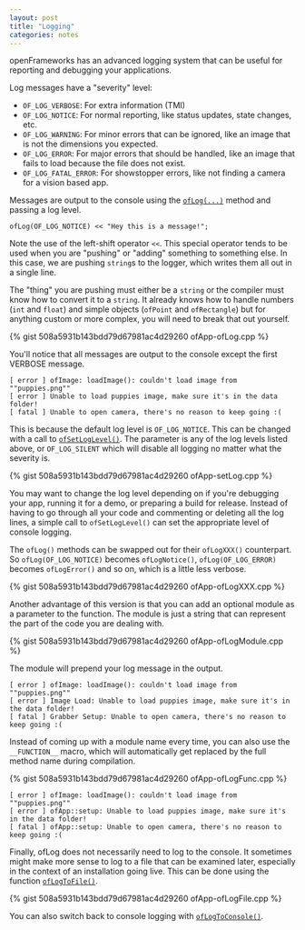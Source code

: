```yaml
---
layout: post
title: "Logging"
categories: notes
---
```


openFrameworks has an advanced logging system that can be useful for reporting and debugging your applications.

Log messages have a "severity" level:
* `OF_LOG_VERBOSE`: For extra information (TMI)
* `OF_LOG_NOTICE`: For normal reporting, like status updates, state changes, etc.
* `OF_LOG_WARNING`: For minor errors that can be ignored, like an image that is not the dimensions you expected.
* `OF_LOG_ERROR`: For major errors that should be handled, like an image that fails to load because the file does not exist.
* `OF_LOG_FATAL_ERROR`: For showstopper errors, like not finding a camera for a vision based app.

Messages are output to the console using the [`ofLog(...)`](https://openframeworks.cc/documentation/utils/ofLog/#show_ofLog) method and passing a log level.

```
ofLog(OF_LOG_NOTICE) << "Hey this is a message!";
```

Note the use of the left-shift operator `<<`. This special operator tends to be used when you are "pushing" or "adding" something to something else. In this case, we are pushing `string`s to the logger, which writes them all out in a single line.

The "thing" you are pushing must either be a `string` or the compiler must know how to convert it to a `string`. It already knows how to handle numbers (`int` and `float`) and simple objects (`ofPoint` and `ofRectangle`) but for anything custom or more complex, you will need to break that out yourself.

{% gist 508a5931b143bdd79d67981ac4d29260 ofApp-ofLog.cpp %}

You'll notice that all messages are output to the console except the first VERBOSE message. 

```
[ error ] ofImage: loadImage(): couldn't load image from ""puppies.png""
[ error ] Unable to load puppies image, make sure it's in the data folder!
[ fatal ] Unable to open camera, there's no reason to keep going :(
```

This is because the default log level is `OF_LOG_NOTICE`. This can be changed with a call to [`ofSetLogLevel()`](https://openframeworks.cc/documentation/utils/ofLog/#show_ofSetLogLevel). The parameter is any of the log levels listed above, or `OF_LOG_SILENT` which will disable all logging no matter what the severity is.

{% gist 508a5931b143bdd79d67981ac4d29260 ofApp-setLog.cpp %}

You may want to change the log level depending on if you're debugging your app, running it for a demo, or preparing a build for release. Instead of having to go through all your code and commenting or deleting all the log lines, a simple call to `ofSetLogLevel()` can set the appropriate level of console logging.

The `ofLog()` methods can be swapped out for their `ofLogXXX()` counterpart. So `ofLog(OF_LOG_NOTICE)` becomes `ofLogNotice()`, `ofLog(OF_LOG_ERROR)` becomes `ofLogError()` and so on, which is a little less verbose.

{% gist 508a5931b143bdd79d67981ac4d29260 ofApp-ofLogXXX.cpp %}

Another advantage of this version is that you can add an optional module as a parameter to the function. The module is just a string that can represent the part of the code you are dealing with.

{% gist 508a5931b143bdd79d67981ac4d29260 ofApp-ofLogModule.cpp %}

The module will prepend your log message in the output.

```
[ error ] ofImage: loadImage(): couldn't load image from ""puppies.png""
[ error ] Image Load: Unable to load puppies image, make sure it's in the data folder!
[ fatal ] Grabber Setup: Unable to open camera, there's no reason to keep going :(
```

Instead of coming up with a module name every time, you can also use the `__FUNCTION__` macro, which will automatically get replaced by the full method name during compilation.

{% gist 508a5931b143bdd79d67981ac4d29260 ofApp-ofLogFunc.cpp %}

```
[ error ] ofImage: loadImage(): couldn't load image from ""puppies.png""
[ error ] ofApp::setup: Unable to load puppies image, make sure it's in the data folder!
[ fatal ] ofApp::setup: Unable to open camera, there's no reason to keep going :(
```

Finally, ofLog does not necessarily need to log to the console. It sometimes might make more sense to log to a file that can be examined later, especially in the context of an installation going live. This can be done using the function [`ofLogToFile()`](https://openframeworks.cc/documentation/utils/ofLog/#show_ofLogToFile).

{% gist 508a5931b143bdd79d67981ac4d29260 ofApp-ofLogFile.cpp %}

You can also switch back to console logging with [`ofLogToConsole()`](https://openframeworks.cc/documentation/utils/ofLog/#show_ofLogToConsole).